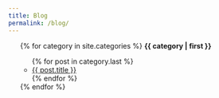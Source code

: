 ```yaml
---
title: Blog
permalink: /blog/
---
```

<ul>
{% for category in site.categories %}
  <b name="{{ category | first }}">{{ category | first }}</b>
    <ul>
      {% for post in category.last %}
        <li><a href="{{ post.url }}">{{ post.title }}</a></li>
      {% endfor %}
    </ul>
{% endfor %}
</ul>
